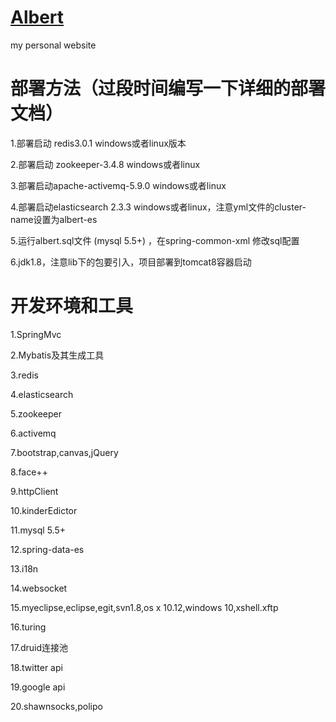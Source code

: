 # <a href="http://123.56.164.113:9999/">Albert</a>
my personal website 

# 部署方法（过段时间编写一下详细的部署文档）

1.部署启动 redis3.0.1  windows或者linux版本

2.部署启动 zookeeper-3.4.8  windows或者linux

3.部署启动apache-activemq-5.9.0  windows或者linux

4.部署启动elasticsearch 2.3.3  windows或者linux，注意yml文件的cluster-name设置为albert-es

5.运行albert.sql文件 (mysql 5.5+) ，在spring-common-xml 修改sql配置

6.jdk1.8，注意lib下的包要引入，项目部署到tomcat8容器启动


# 开发环境和工具
1.SpringMvc

2.Mybatis及其生成工具

3.redis

4.elasticsearch

5.zookeeper

6.activemq

7.bootstrap,canvas,jQuery

8.face++

9.httpClient

10.kinderEdictor

11.mysql 5.5+

12.spring-data-es

13.i18n

14.websocket

15.myeclipse,eclipse,egit,svn1.8,os x 10.12,windows 10,xshell.xftp

16.turing

17.druid连接池

18.twitter api

19.google api

20.shawnsocks,polipo

